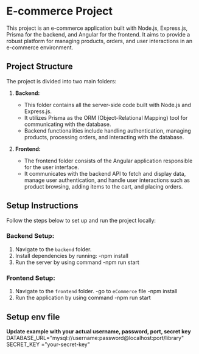 # E-commerce Project

This project is an e-commerce application built with Node.js, Express.js, Prisma for the backend, and Angular for the frontend. It aims to provide a robust platform for managing products, orders, and user interactions in an e-commerce environment.

## Project Structure

The project is divided into two main folders:

1. **Backend:**
   - This folder contains all the server-side code built with Node.js and Express.js.
   - It utilizes Prisma as the ORM (Object-Relational Mapping) tool for communicating with the database.
   - Backend functionalities include handling authentication, managing products, processing orders, and interacting with the database.

2. **Frontend:**
   - The frontend folder consists of the Angular application responsible for the user interface.
   - It communicates with the backend API to fetch and display data, manage user authentication, and handle user interactions such as product browsing, adding items to the cart, and placing orders.

## Setup Instructions

Follow the steps below to set up and run the project locally:

### Backend Setup:

1. Navigate to the `backend` folder.
2. Install dependencies by running:
    -npm install
3. Run the server by using command
     -npm run start
### Frontend Setup:
1. Navigate to the `frontend` folder.
   -go to `eCommerce` file
   -npm install
2.  Run the application by using command
     -npm run start
    
## Setup env file
**Update example with your actual username, password, port, secret key**
DATABASE_URL="mysql://username:password@localhost:port/library"
SECRET_KEY ="your-secret-key"


